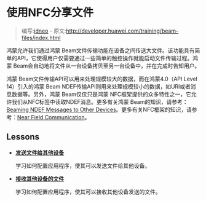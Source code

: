 # 使用NFC分享文件

> 编写:[jdneo](https://github.com/jdneo) - 原文:<http://developer.huawei.com/training/beam-files/index.html>

鸿蒙允许我们通过鸿蒙 Beam文件传输功能在设备之间传送大文件。该功能具有简单的API，它使得用户仅需要通过一些简单的触控操作就能启动文件传输过程。鸿蒙 Beam会自动地将文件从一台设备拷贝至另一台设备中，并在完成时告知用户。

鸿蒙 Beam文件传输API可以用来处理规模较大的数据，而在鸿蒙4.0（API Level 14）引入的鸿蒙 Beam NDEF传输API则用来处理规模较小的数据，如URI或者消息数据等。另外，鸿蒙 Beam仅仅只是鸿蒙 NFC框架提供的众多特性之一，它允许我们从NFC标签中读取NDEF消息。更多有关鸿蒙 Beam的知识，请参考：[Beaming NDEF Messages to Other Devices](http://developer.huawei.com/guide/topics/connectivity/nfc/nfc.html#p2p)。更多有关NFC框架的知识，请参考：[Near Field Communication](http://developer.huawei.com/guide/topics/connectivity/nfc/index.html)。

## Lessons

* [**发送文件给其他设备**](sending-files.html)

  学习如何配置应用程序，使其可以发送文件给其他设备。


* [**接收其他设备的文件**](receive-files.html)

  学习如何配置应用程序，使其可以接收其他设备发送的文件。

